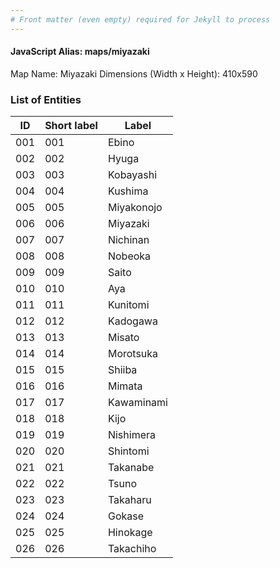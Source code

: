 ```yaml
---
# Front matter (even empty) required for Jekyll to process
---
```


#### JavaScript Alias: maps/miyazaki

Map Name: Miyazaki
Dimensions (Width x Height): 410x590





### List of Entities

ID | Short label | Label
---|---|---|
001|001|Ebino
002|002|Hyuga
003|003|Kobayashi
004|004|Kushima
005|005|Miyakonojo
006|006|Miyazaki
007|007|Nichinan
008|008|Nobeoka
009|009|Saito
010|010|Aya
011|011|Kunitomi
012|012|Kadogawa
013|013|Misato
014|014|Morotsuka
015|015|Shiiba
016|016|Mimata
017|017|Kawaminami
018|018|Kijo
019|019|Nishimera
020|020|Shintomi
021|021|Takanabe
022|022|Tsuno
023|023|Takaharu
024|024|Gokase
025|025|Hinokage
026|026|Takachiho